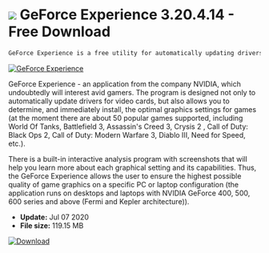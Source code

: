 # ![](https://cdn.softexe.net/static/icon/e/geforce-experience-3037.png) GeForce Experience 3.20.4.14  - Free Download

```sh
GeForce Experience is a free utility for automatically updating drivers for NVIDIA video cards. Also has the tools to set the optimal graphics settings for games, record the best moments of the game using proprietary technology ShadowPlay
```
[![GeForce Experience](https://gallery.dpcdn.pl/imgc/Tools/21287/g_-_420x350_1.5_-_x20130901135131_0.png)](https://softexe.net/win/games-entertainment/other/geforce-experience:cRcg.html)

GeForce Experience - an application from the company NVIDIA, which undoubtedly will interest avid gamers. The program is designed not only to automatically update drivers for video cards, but also allows you to determine, and immediately install, the optimal graphics settings for games (at the moment there are about 50 popular games supported, including World Of Tanks, Battlefield 3, Assassin's Creed 3, Crysis 2 , Call of Duty: Black Ops 2, Call of Duty: Modern Warfare 3, Diablo III, Need for Speed, etc.).

There is a built-in interactive analysis program with screenshots that will help you learn more about each graphical setting and its capabilities. Thus, the  GeForce Experience allows the user to ensure the highest possible quality of game graphics on a specific PC or laptop configuration (the application runs on desktops and laptops with NVIDIA GeForce 400, 500, 600 series and above (Fermi and Kepler architecture)).


- **Update:** Jul 07 2020
- **File size:** 119.15 MB

[![Download](https://cdn.softexe.net/static/img/download.png)](https://softexe.net/win/games-entertainment/other/geforce-experience:cRcg.html)

